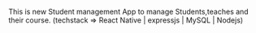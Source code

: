 This is new Student management App to manage Students,teaches and their course. (techstack => React Native | expressjs | MySQL | Nodejs)
